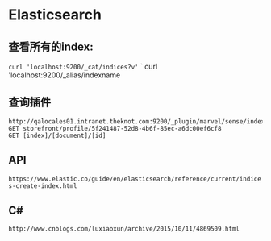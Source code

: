 # Elasticsearch
## 查看所有的index:
` curl 'localhost:9200/_cat/indices?v' `
` curl 'localhost:9200/_alias/indexname

## 查询插件
```
http://qalocales01.intranet.theknot.com:9200/_plugin/marvel/sense/index.html 
GET storefront/profile/5f241487-52d8-4b6f-85ec-a6dc00ef6cf8
GET [index]/[document]/[id]
```
## API
` https://www.elastic.co/guide/en/elasticsearch/reference/current/indices-create-index.html `

## C#
`
http://www.cnblogs.com/luxiaoxun/archive/2015/10/11/4869509.html
`
